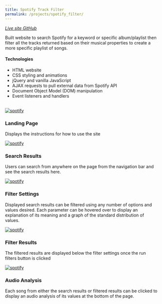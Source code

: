 ```yaml
---
title: Spotify Track Filter
permalink: /projects/spotify_filter/
---
```


<a href="https://spk2dc.github.io/SpotifyTrackFilter/" target="_blank">
<i class="fa fa-external-link" aria-hidden="true">  Live site</i>
<a>

<a href="https://github.com/spk2dc/spk2dc.github.io/tree/master/SpotifyTrackFilter#spotify-track-filter-read-me" target="_blank">
<i class="fa fa-github" aria-hidden="true">  GitHub</i>
</a>

Built website to search Spotify for a keyword or specific album/playlist then filter all the tracks returned based on their musical properties to create a more specific playlist of songs.

#### Technologies

- HTML website
- CSS styling and animations
- jQuery and vanilla JavaScript
- AJAX requests to pull external data from Spotify API
- Document Object Model (DOM) manipulation
- Event listeners and handlers

<br />

<div class="row">

  <div class="col-lg-12">
    <div class="thumbnail">
      <div class="image">
        <a href="{{site.baseurl}}/assets/img/projects/spotify_filter/SpotifyFilter (5).png"><img src="{{site.baseurl}}/assets/img/projects/spotify_filter/SpotifyFilter (5).png" class="img-responsive" alt="spotify"></a>
      </div>
      <div class="caption">
        <h3>Landing Page</h3>
        <p>Displays the instructions for how to use the site</p>
      </div>
    </div>
  </div>

  <div class="col-lg-12">
    <div class="thumbnail">
      <div class="image">
        <a href="{{site.baseurl}}/assets/img/projects/spotify_filter/SpotifyFilter (4).png"><img src="{{site.baseurl}}/assets/img/projects/spotify_filter/SpotifyFilter (4).png" class="img-responsive" alt="spotify"></a>
      </div>
      <div class="caption">
        <h3>Search Results</h3>
        <p>Users can search from anywhere on the page from the navigation bar and see the search results here.</p>
      </div>
    </div>
  </div>

  <div class="col-lg-12">
    <div class="thumbnail">
      <div class="image">
        <a href="{{site.baseurl}}/assets/img/projects/spotify_filter/SpotifyFilter (1).png"><img src="{{site.baseurl}}/assets/img/projects/spotify_filter/SpotifyFilter (1).png" class="img-responsive" alt="spotify"></a>
      </div>
      <div class="caption">
        <h3>Filter Settings</h3>
        <p>Displayed search results can be filtered using any number of options and values desired. Each parameter can be hovered over to display an explanation of its meaning and a graph of the standard distribution of values.</p>
      </div>
    </div>
  </div>

  <div class="col-lg-12">
    <div class="thumbnail">
      <div class="image">
        <a href="{{site.baseurl}}/assets/img/projects/spotify_filter/SpotifyFilter (2).png"><img src="{{site.baseurl}}/assets/img/projects/spotify_filter/SpotifyFilter (2).png" class="img-responsive" alt="spotify"></a>
      </div>
      <div class="caption">
        <h3>Filter Results</h3>
        <p>The filtered results are displayed below the filter settings once the run filters button is clicked</p>
      </div>
    </div>
  </div>

  <div class="col-lg-12">
    <div class="thumbnail">
      <div class="image">
        <a href="{{site.baseurl}}/assets/img/projects/spotify_filter/SpotifyFilter (3).png"><img src="{{site.baseurl}}/assets/img/projects/spotify_filter/SpotifyFilter (3).png" class="img-responsive" alt="spotify"></a>
      </div>
      <div class="caption">
        <h3>Audio Analysis</h3>
        <p>Each song from either the search results or filtered results can be clicked to display an audio analysis of its values at the bottom of the page.</p>
      </div>
    </div>
  </div>

</div>
